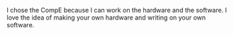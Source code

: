 I chose the CompE because I can work on the hardware and the software.
I love the idea of making your own hardware and writing on your own software.
